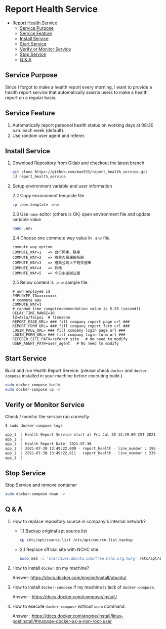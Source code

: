 # Report Health Service

- [Report Health Service](#report-health-service)
  - [Service Purpose](#service-purpose)
  - [Service Feature](#service-feature)
  - [Install Service](#install-service)
  - [Start Service](#start-service)
  - [Verify or Monitor Service](#verify-or-monitor-service)
  - [Stop Service](#stop-service)
  - [Q & A](#q--a)

## Service Purpose

Since I forgot to make a health report every morning, I want to provide a health report service that automatically assists users to make a health report on a regular basis.

## Service Feature

1. Automatically report personal health status on working days at 08:30 a.m. each week (default).
2. Use random user agent and referer.

## Install Service

1. Download Repository from Gitlab and checkout the latest branch

   ```bash
   git clone https://github.com/max533/report_health_service.git
   cd report_health_service
   ```

2. Setup environment variable and user information

    2.2 Copy environment template file

    ```bash
    cp .env.template .env
    ```

    2.3 Use `nano` editor (others is OK) open environment file and update variable value

    ```bash
    nano .env
    ```

    2.4 Choose one commute way value in `.env` file.

    ```text
    commute way option
    COMMUTE_WAY=1   => 自行開車、騎車
    COMMUTE_WAY=2   => 搭乘大眾運輸系統
    COMMUTE_WAY=3   => 搭乘公司上下班交通車
    COMMUTE_WAY=4   => 其他
    COMMUTE_WAY=5   => 今日未進辦公室
    ```

    2.5 Below content is `.env` sample file.

    ```text
    # own employee id
    EMPLOYEE_ID=xxxxxxxx
    # commute way
    COMMUTE_WAY=1
    # random time range(recommendation value is 5-20 (second))
    DELAY_TIME_RANGE=10
    TZ=Asia/Taipei  # timezone
    REPORT_PAGE_URL= ### fill company report page url ###
    REPORT_FORM_URL= ### fill company report form url ###
    LOGIN_PAGE_URL= ### fill company login page url ###
    LOGIN_FORM_URL= ### fill company login form url ###
    REFERER_SITE_PATH=referer_site   # No need to modify
    USER_AGENT_PATH=user_agent   # No need to modify
    ```

## Start Service

Build and run Health Report Service. (please check `docker` and `docker-compose` installed in your machine before executing build.)

```bash
sudo docker-compose build
sudo docker-compose up -d
```

## Verify or Monitor Service

Check / monitor the service run correctly.

```bash
$ sudo docker-compose logs

app_1  | Health Report Service start at Fri Jul 30 13:49:09 CST 2021
app_1  |
app_1  | Health Report Date: 2021-07-30
app_1  | 2021-07-30 13:49:22,809 - report_health - line_number : 196 - __main__ - INFO - {'user': 'xxxxxxxx', 'report_status': 'complete but repeatedly', 'report_date': '2021/07/30'}
app_1  | 2021-07-30 13:49:22,811 - report_health - line_number : 239 - __main__ - INFO - This health report program takes 13 s
app_1  |
```

## Stop Service

Stop Service and remove container

```bash
sudo docker-compose down -v
```

## Q & A

1. How to replace repository source in company's internal network?

    - 1.1 Backup original apt source.list

        ```bash
        cp /etc/apt/source.list /etc/apt/source.list.backup
        ```

    - 2.1 Replace official site with NCHC stie

        ```bash
        sudo sed -i 's/archive.ubuntu.com/free.nchc.org.tw/g' /etc/apt/sources.list
        ```

2. How to install `docker` on my machine?

    Answer: <https://docs.docker.com/engine/install/ubuntu/>

3. How to install `docker-compose` if my machine is lack of `docker-compose`.

    Answer : <https://docs.docker.com/compose/install/>

4. How to execute `docker-compose` without `sudo` command.

    Answer : <https://docs.docker.com/engine/install/linux-postinstall/#manage-docker-as-a-non-root-user>
